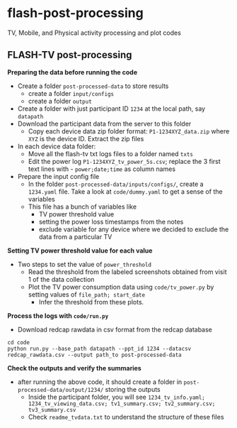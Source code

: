 # flash-post-processing
TV, Mobile, and Physical activity processing and plot codes


## FLASH-TV post-processing 
**Preparing the data before running the code**
 - Create a folder `post-processed-data` to store results
   - create a folder `input/configs`
   - create a folder `output`
 - Create a folder with just participant ID `1234` at the local path, say `datapath`
 - Download the participant data from the server to this folder
   - Copy each device data zip folder format: `P1-1234XYZ_data.zip` where `XYZ` is the device ID. Extract the zip files
 - In each device data folder:
   - Move all the flash-tv txt logs files to a folder named `txts`
   - Edit the power log `P1-1234XYZ_tv_power_5s.csv`; replace the 3 first text lines with - `power;date;time` as column names
 - Prepare the input config file
   - In the folder `post-processed-data/inputs/configs/`, create a `1234.yaml` file. Take a look at `code/dummy.yaml` to get a sense of the variables
   - This file has a bunch of variables like
     - TV power threshold value
     - setting the power loss timestamps from the notes
     - exclude variable for any device where we decided to exclude the data from a particular TV        

**Setting TV power threshold value for each value**
 - Two steps to set the value of `power_threshold`
    - Read the threshold from the labeled screenshots obtained from visit 1 of the data collection
    - Plot the TV power consumption data using `code/tv_power.py` by setting values of `file_path; start_date`
       - Infer the threshold from these plots.

**Process the logs with `code/run.py`**
 - Download redcap rawdata in csv format from the redcap database
 ```
 cd code
 python run.py --base_path datapath --ppt_id 1234 --datacsv redcap_rawdata.csv --output path_to post-processed-data
 ```

**Check the outputs and verify the summaries**
 - after running the above code, it should create a folder in `post-processed-data/output/1234/` storing the outputs
    - Inside the participant folder, you will see `1234_tv_info.yaml; 1234_tv_viewing_data.csv; tv1_summary.csv; tv2_summary.csv; tv3_summary.csv`
    - Check `readme_tvdata.txt` to understand the structure of these files
